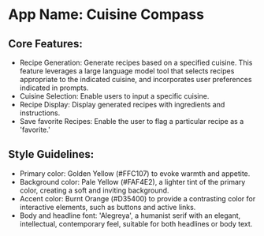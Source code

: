 # **App Name**: Cuisine Compass

## Core Features:

- Recipe Generation: Generate recipes based on a specified cuisine. This feature leverages a large language model tool that selects recipes appropriate to the indicated cuisine, and incorporates user preferences indicated in prompts.
- Cuisine Selection: Enable users to input a specific cuisine.
- Recipe Display: Display generated recipes with ingredients and instructions.
- Save favorite Recipes: Enable the user to flag a particular recipe as a 'favorite.'

## Style Guidelines:

- Primary color: Golden Yellow (#FFC107) to evoke warmth and appetite.
- Background color: Pale Yellow (#FAF4E2), a lighter tint of the primary color, creating a soft and inviting background.
- Accent color: Burnt Orange (#D35400) to provide a contrasting color for interactive elements, such as buttons and active links.
- Body and headline font: 'Alegreya', a humanist serif with an elegant, intellectual, contemporary feel, suitable for both headlines or body text.